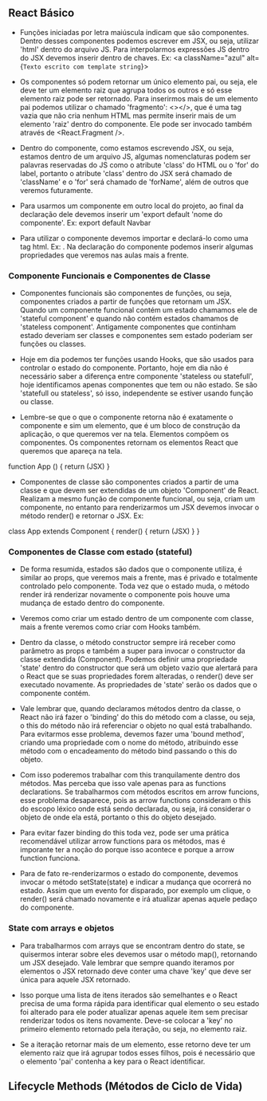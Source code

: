 
## React Básico

- Funções iniciadas por letra maiúscula indicam que são componentes. Dentro 
desses componentes podemos escrever em JSX, ou seja, utilizar 'html' dentro do 
arquivo JS. Para interpolarmos expressões JS dentro do JSX devemos inserir dentro 
de chaves. Ex: <a className="azul" alt={`Texto escrito com template string`}></a>

- Os componentes só podem retornar um único elemento pai, ou seja, ele deve ter 
um elemento raiz que agrupa todos os outros e só esse elemento raiz pode ser 
retornado. Para inserirmos mais de um elemento pai podemos utilizar o chamado 
'fragmento': <></>, que é uma tag vazia que não cria nenhum HTML mas permite 
inserir mais de um elemento 'raiz' dentro do componente. Ele pode ser invocado 
também através de <React.Fragment />.

- Dentro do componente, como estamos escrevendo JSX, ou seja, estamos dentro de 
um arquivo JS, algumas nomenclaturas podem ser palavras reservadas do JS como 
o atribute 'class' do HTML ou o 'for' do label, portanto o atribute 'class' 
dentro do JSX será chamado de 'className' e o 'for' será chamado de 'forName', 
além de outros que veremos futuramente.

- Para usarmos um componente em outro local do projeto, ao final da declaração 
dele devemos inserir um 'export default 'nome do componente'.
Ex: export default Navbar

- Para utilizar o componente devemos importar e declará-lo como uma tag html. 
Ex: <Navbar />. Na declaração do componente podemos inserir algumas propriedades
que veremos nas aulas mais a frente.

### Componente Funcionais e Componentes de Classe

- Componentes funcionais são componentes de funções, ou seja, componentes criados 
a partir de funções que retornam um JSX. Quando um componente funcional contém 
um estado chamamos ele de 'stateful component' e quando não contém estados 
chamamos de 'stateless component'. Antigamente componentes que continham estado 
deveriam ser classes e componentes sem estado poderiam ser funções ou classes.

- Hoje em dia podemos ter funções usando Hooks, que são usados para controlar o 
estado do componente. Portanto, hoje em dia não é necessário saber a diferença 
entre componente 'stateless ou statefull', hoje identificamos apenas componentes 
que tem ou não estado. Se são 'statefull ou stateless', só isso, independente se 
estiver usando função ou classe.

- Lembre-se que o que o componente retorna não é exatamente o componente e sim 
um elemento, que é um bloco de construção da aplicação, o que queremos ver na tela.
Elementos compõem os componentes. Os componentes retornam os elementos React que 
queremos que apareça na tela.

function App () {
  return (JSX)
}

- Componentes de classe são componentes criados a partir de uma classe e que 
devem ser extendidas de um objeto 'Component' de React. Realizam a mesmo função 
de componente funcional, ou seja, criam um componente, no entanto para renderizarmos 
um JSX devemos invocar o método render() e retornar o JSX. Ex:

class App extends Component {
  render() {
    return (JSX)
  }
}

### Componentes de Classe com estado (stateful)

- De forma resumida, estados são dados que o componente utiliza, é similar ao 
props, que veremos mais a frente, mas é privado e totalmente controlado pelo 
componente. Toda vez que o estado muda, o método render irá renderizar novamente 
o componente pois houve uma mudança de estado dentro do componente.

- Veremos como criar um estado dentro de um componente com classe, mais a frente 
veremos como criar com Hooks também.

- Dentro da classe, o método constructor sempre irá receber como parâmetro as 
props e também a super para invocar o constructor da classe extendida (Component). 
Podemos definir uma propriedade 'state' dentro do constructor que será um objeto 
vazio que alertará para o React que se suas propriedades forem alteradas, o render() 
deve ser executado novamente. As propriedades de 'state' serão os dados que o 
componente contém.

- Vale lembrar que, quando declaramos métodos dentro da classe, o React não irá 
fazer o 'binding' do this do método com a classe, ou seja, o this do método não 
irá referenciar o objeto no qual está trabalhando. Para evitarmos esse problema, 
devemos fazer uma 'bound method', criando uma propriedade com o nome do método, 
atribuindo esse método com o encadeamento do método bind passando o this do objeto.

- Com isso poderemos trabalhar com this tranquilamente dentro dos métodos. Mas 
perceba que isso vale apenas para as functions declarations. Se trabalharmos com 
métodos escritos em arrow funcions, esse problema desaparece, pois as arrow functions 
consideram o this do escopo léxico onde está sendo declarada, ou seja, irá considerar o 
objeto de onde ela está, portanto o this do objeto desejado.

- Para evitar fazer binding do this toda vez, pode ser uma prática recomendável 
utilizar arrow functions para os métodos, mas é imporante ter a noção do porque 
isso acontece e porque a arrow function funciona.

- Para de fato re-renderizarmos o estado do componente, devemos invocar o método 
setState(state) e indicar a mudança que ocorrerá no estado. Assim que um evento 
for disparado, por exemplo um clique, o render() será chamado novamente e irá 
atualizar apenas aquele pedaço do componente.

### State com arrays e objetos

- Para trabalharmos com arrays que se encontram dentro do state, se quisermos 
interar sobre eles devemos usar o método map(), retornando um JSX desejado. Vale 
lembrar que sempre quando iteramos por elementos o JSX retornado deve conter uma 
chave 'key' que deve ser única para aquele JSX retornado.

- Isso porque uma lista de itens iterados são semelhantes e o React precisa de 
uma forma rápida para identificar qual elemento o seu estado foi alterado para 
ele poder atualizar apenas aquele item sem precisar renderizar todos os itens 
novamente. Deve-se colocar a 'key' no primeiro elemento retornado pela iteração, 
ou seja, no elemento raiz.

- Se a iteração retornar mais de um elemento, esse retorno deve ter um elemento 
raiz que irá agrupar todos esses filhos, pois é necessário que o elemento 'pai'
contenha a key para o React identificar.

## Lifecycle Methods (Métodos de Ciclo de Vida)
